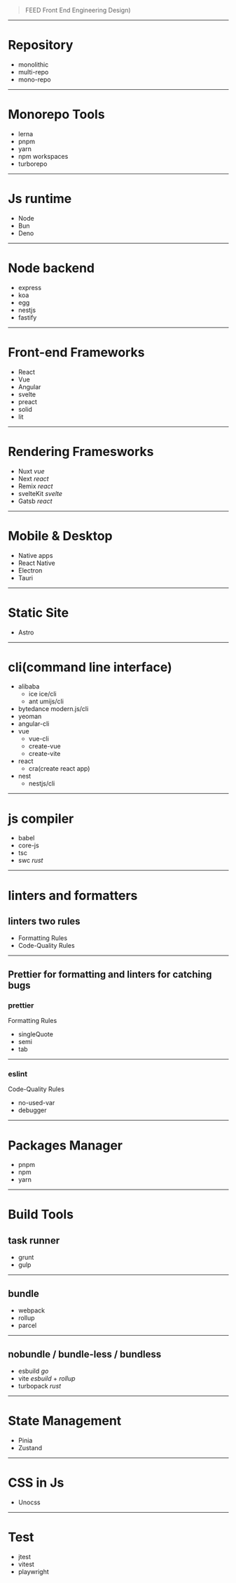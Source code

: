 > FEED Front End Engineering Design)

---
# Repository
- monolithic
- multi-repo
- mono-repo
---
# Monorepo Tools
- lerna
- pnpm
- yarn
- npm workspaces
- turborepo
---
# Js runtime
- Node
- Bun
- Deno
---
# Node backend
- express
- koa
- egg
- nestjs
- fastify
---
# Front-end Frameworks
- React
- Vue
- Angular
- svelte
- preact
- solid
- lit
---
# Rendering Framesworks
- Nuxt      *vue*
- Next       *react*
- Remix      *react*
- svelteKit      *svelte*
- Gatsb     *react*
---
# Mobile & Desktop
- Native apps
- React Native
- Electron
- Tauri
---
# Static Site
- Astro
---
# cli(command line interface)
- alibaba
	- ice ice/cli
	- ant umijs/cli
- bytedance modern.js/cli
- yeoman
- angular-cli
- vue
	- vue-cli
	- create-vue
	- create-vite
- react
	- cra(create react app)
- nest
	- nestjs/cli
---
# js compiler
- babel
- core-js
- tsc
- swc         *rust*
---
# linters and formatters
## linters two rules
- Formatting Rules
- Code-Quality Rules
---
## Prettier for formatting and linters for catching bugs
### prettier
Formatting Rules
- singleQuote
- semi
- tab
---
### eslint
Code-Quality Rules
- no-used-var
- debugger
---
# Packages Manager
- pnpm
- npm
- yarn
---
# Build Tools
## task runner
- grunt
- gulp
---
## bundle
- webpack
- rollup
- parcel
---
## nobundle / bundle-less / bundless
- esbuild            *go*
- vite                   *esbuild* + *rollup*
- turbopack        *rust*
---
# State Management
- Pinia
- Zustand
---
# CSS in Js
- Unocss
---
# Test
- jtest
- vitest
- playwright
